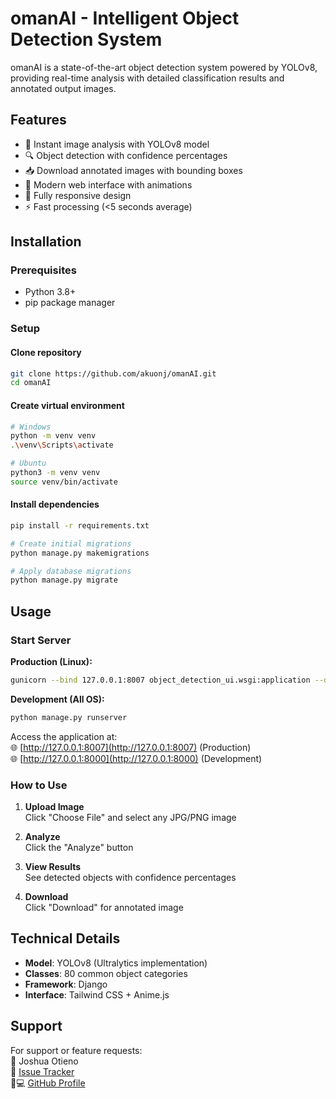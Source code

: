 # omanAI - Intelligent Object Detection System

omanAI is a state-of-the-art object detection system powered by YOLOv8, providing real-time analysis with detailed classification results and annotated output images.


## Features

- 🚀 Instant image analysis with YOLOv8 model
- 🔍 Object detection with confidence percentages
- 📥 Download annotated images with bounding boxes
- 🌈 Modern web interface with animations
- 📱 Fully responsive design
- ⚡ Fast processing (<5 seconds average)

## Installation

### Prerequisites
- Python 3.8+
- pip package manager

### Setup

#### Clone repository
```bash
git clone https://github.com/akuonj/omanAI.git
cd omanAI
```
#### Create virtual environment
```bash
# Windows
python -m venv venv
.\venv\Scripts\activate
```
```bash
# Ubuntu
python3 -m venv venv
source venv/bin/activate
```
#### Install dependencies
```bash
pip install -r requirements.txt
```
```bash
# Create initial migrations
python manage.py makemigrations
```
```bash
# Apply database migrations
python manage.py migrate
```

## Usage

### Start Server

**Production (Linux):**
```bash
gunicorn --bind 127.0.0.1:8007 object_detection_ui.wsgi:application --daemon
```
**Development (All OS):**
```bash
python manage.py runserver
```

Access the application at:  
🌐 [http://127.0.0.1:8007](http://127.0.0.1:8007) (Production)  
🌐 [http://127.0.0.1:8000](http://127.0.0.1:8000) (Development)

### How to Use

1. **Upload Image**  
   Click "Choose File" and select any JPG/PNG image

2. **Analyze**  
   Click the "Analyze" button

3. **View Results**  
   See detected objects with confidence percentages

4. **Download**  
   Click "Download" for annotated image

## Technical Details

- **Model**: YOLOv8 (Ultralytics implementation)
- **Classes**: 80 common object categories
- **Framework**: Django
- **Interface**: Tailwind CSS + Anime.js

## Support

For support or feature requests:  
📧 Joshua Otieno  
🐛 [Issue Tracker](https://github.com/akuonj/omanAI/issues)  
👨💻 [GitHub Profile](https://github.com/akuonj)
